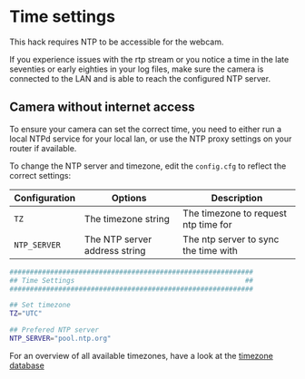 # Time settings

This hack requires NTP to be accessible for the webcam.

If you experience issues with the rtp stream or you notice a time 
in the late seventies or early eighties in your log files, make sure the camera is connected to the LAN 
and is able to reach the configured NTP server.

## Camera without internet access

To ensure your camera can set the correct time, you need to either run a local NTPd service for your local lan, 
or use the NTP proxy settings on your router if available.

To change the NTP server and timezone, edit the `config.cfg` to reflect the correct settings:

| Configuration            | Options                        | Description |
| ---                      | ---                            | ---         |
| `TZ`               | The timezone string            | The timezone to request ntp time for |
| `NTP_SERVER`             | The NTP server address string  | The ntp server to sync the time with |


```bash
############################################################
## Time Settings                                          ##
############################################################

## Set timezone
TZ="UTC"

## Prefered NTP server
NTP_SERVER="pool.ntp.org"
```

For an overview of all available timezones, 
have a look at the [timezone database](http://svn.fonosfera.org/fon-ng/trunk/luci/modules/admin-fon/root/etc/timezones.db)

